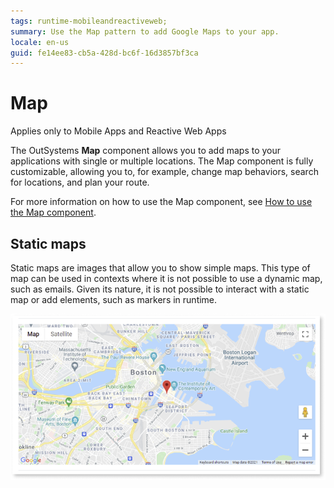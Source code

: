 ```yaml
---
tags: runtime-mobileandreactiveweb;  
summary: Use the Map pattern to add Google Maps to your app.
locale: en-us
guid: fe14ee83-cb5a-428d-bc6f-16d3857bf3ca
---
```


# Map

<div class="info" markdown="1">

Applies only to Mobile Apps and Reactive Web Apps

</div>

The OutSystems **Map** component allows you to add maps to your applications with single or multiple locations. The Map component is fully customizable, allowing you to, for example, change map behaviors, search for locations, and plan your route.

For more information on how to use the Map component, see [How to use the Map component](map.md).
 
## Static maps 
Static maps are images that allow you to show simple maps. This type of map can be used in contexts where it is not possible to use a dynamic map, such as emails. Given its nature, it is not possible to interact with a static map or add elements, such as markers in runtime.

![Map pattern in the preview screen](<images/map-overview.png>)
